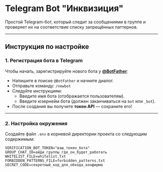 # Telegram Bot "Инквизиция"

Простой Telegram-бот, который следит за сообщениями в группе и проверяет их на соответствие списку запрещённых паттернов.

---

## Инструкция по настройке

### 1. Регистрация бота в Telegram

Чтобы начать, зарегистрируйте нового бота у **[@BotFather](https://t.me/BotFather )**:

- Напишите в поиске `@BotFather` и начните диалог.
- Отправьте команду: `/newbot`
- Следуйте инструкциям:
  - Введите имя бота (отображается пользователям).
  - Введите юзернейм бота (должен заканчиваться на `bot` или `_bot`).
- После создания вы получите **токен API** — сохраните его!

---

### 2. Настройка окружения

Создайте файл `.env` в корневой директории проекта со следующим содержимым:

```env
VERIFICATION_BOT_TOKEN="ваш_токен_бота"
GROUP_CHAT_ID=айди_группы_где_он_будет_работать
WHITELIST_FILE=whitelist.txt
FORBIDDEN_PATTERNS_FILE=forbidden_patterns.txt
SECRET_CODE=секретный_код_для_обхода_конфирма